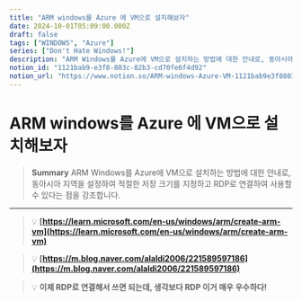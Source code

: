 ```yaml
---
title: "ARM windows를 Azure 에 VM으로 설치해보자"
date: 2024-10-01T05:09:00.000Z
draft: false
tags: ["WINDOWS", "Azure"]
series: ["Don't Hate Windows!"]
description: "ARM Windows를 Azure에 VM으로 설치하는 방법에 대한 안내로, 동아시아 지역을 설정하여 적절한 저장 크기를 지정하고 RDP로 연결하여 사용할 수 있다는 점을 강조합니다."
notion_id: "1121bab9-e3f8-803c-82b3-cd70fe6f4d92"
notion_url: "https://www.notion.so/ARM-windows-Azure-VM-1121bab9e3f8803c82b3cd70fe6f4d92"
---
```


# ARM windows를 Azure 에 VM으로 설치해보자

> **Summary**
> ARM Windows를 Azure에 VM으로 설치하는 방법에 대한 안내로, 동아시아 지역을 설정하여 적절한 저장 크기를 지정하고 RDP로 연결하여 사용할 수 있다는 점을 강조합니다.

---

> 💡 **[https://learn.microsoft.com/en-us/windows/arm/create-arm-vm](https://learn.microsoft.com/en-us/windows/arm/create-arm-vm)**

> 💡 **[https://m.blog.naver.com/alaldi2006/221589597186](https://m.blog.naver.com/alaldi2006/221589597186)**

> 💡 **이제 RDP로 연결해서 쓰면 되는데, 생각보다 RDP 이거 매우 우수하다!**

